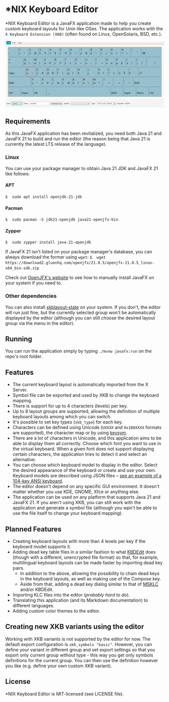 # *NIX Keyboard Editor
*NIX Keyboard Editor is a JavaFX application made to help you create custom keyboard layouts for Unix-like OSes. 
The application works with the <code>X&nbsp;Keyboard&nbsp;Extension&nbsp;(XKB)</code> (often found on Linux, OpenSolaris, BSD, etc.). 

![Keyboard layout editor](https://raw.githubusercontent.com/CarlosGS-98/nix-keyboard-editor/master/editor.png)

## Requirements
As this JavaFX application has been revitalized, you need both Java 21 and JavaFX 21 to build and run the editor (the reason being that Java 21 is currently the latest LTS release of the language).

### Linux
You can use your package manager to obtain Java 21 JDK and JavaFX 21 like follows:

#### APT
`$  sudo apt install openjdk-21-jdk`

#### Pacman
`$  sudo pacman -S jdk21-openjdk java21-openjfx-bin`

#### Zypper
`$  sudo zypper install java-21-openjdk `

If JavaFX 21 isn't listed on your package manager's database, you can always download the former using `wget`:
`$  wget https://download2.gluonhq.com/openjfx/21.0.5/openjfx-21.0.5_linux-x64_bin-sdk.zip`

Check out [OpenJFX's website](https://openjfx.io/openjfx-docs/) to see how to manually install JavaFX on your system if you need to.

### Other dependencies
You can also install [xkblayout-state](https://github.com/nonpop/xkblayout-state) on your system. If you don't, the editor will run just fine, but the currently selected group won't be automatically displayed by the editor (although you can still choose the desired layout group via the menu in the editor).

## Running
You can run the application simply by typing `./mvnw javafx:run` on the repo's root folder.

## Features
* The current keyboard layout is automatically imported from the X Server.
* Symbol file can be exported and used by XKB to change the keyboard mapping.
* There is support for up to 4 characters (levels) per key.
* Up to 8 layout groups are supported, allowing the definition of multiple keyboard layouts among which you can switch.
* It's possible to set key types (`xkb_type`) for each key.
* Characters can be defined using Unicode (`UXXXX` and `0x100XXXX` formats are supported), the character map or by using [keysym](https://www.cl.cam.ac.uk/~mgk25/ucs/keysymdef.h).
* There are a lot of characters in Unicode, and this application aims to be able to display them all correctly. Choose which font you want to use in the virtual keyboard. When a given font does not support displaying certain characters, the application tries to detect it and select an alternative.
* You can choose which keyboard model to display in the editor. Select the desired appearance of the keyboard or create and use your own. Keyboard models are described using JSON files – [see an example of a 104-key ANSI keyboard](https://github.com/CarlosGS-98/nix-keyboard-editor/blob/master/src/main/resources/model/ansi104.json).
* The editor doesn't depend on any specific GUI environment. It doesn't matter whether you use KDE, GNOME, Xfce or anything else.
* The application can be used on any platform that supports Java 21 and JavaFX 21. If you aren't using XKB, you can still work with the application and generate a symbol file (although you wpn't be able to use the file itself to change your keyboard mapping).

## Planned Features
- Creating keyboard layouts with more than 4 levels per key if the keyboard model supports it.
- Adding dead key table files in a similar fashion to what [KBDEdit](http://kbdedit.com) does (though with a different, unencrypted file format) so that, for example, multilingual keyboard layouts can be made faster by importing dead key pairs.
  - In addition to the above, allowing the possibility to chain dead keys in the keyboard layouts, as well as making use of the Compose key.
  - Aside from that, adding a dead key dialog similar to that of [MSKLC]() and/or KBDEdit.
- Importing KLC files into the editor (_probably hard to do_).
- Translating this application (and its Markdown documentation) to different languages.
- Adding custom color themes to the editor.

## Creating new XKB variants using the editor
Working with XKB variants is not supported by the editor for now. The default export configuration is <code>xkb_symbols "basic"</code>. However, you can define your variant in different group and set export settings so that you export only current group without type - this way you get only symbols definitions for the current group. You can then use the definition however you like (e.g. define your own custom XKB variant).

## License
*NIX Keyboard Editor is MIT-licensed (see LICENSE file).
